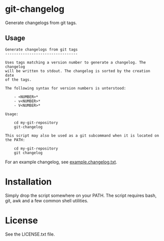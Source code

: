 # git-changelog

Generate changelogs from git tags.


## Usage


    Generate changelogs from git tags
    ---------------------------------

    Uses tags matching a version number to generate a changelog. The changelog
    will be written to stdout. The changelog is sorted by the creation date 
    of the tags.

    The following syntax for version numbers is unterstood:

        - <NUMBER>*
        - v<NUMBER>*
        - V<NUMBER>*

    Usage:

        cd my-git-repository
        git-changelog

    This script may also be used as a git subcommand when it is located on
    the PATH:

        cd my-git-repository
        git changelog


For an example changelog, see [example.changelog.txt](example.changelog.txt).

# Installation

Simply drop the script somewhere on your PATH. The script requires bash, 
git, awk and a few common shell utilities.


# License

See the LICENSE.txt file.
